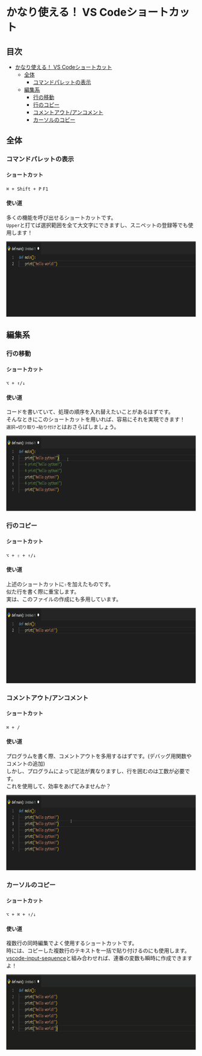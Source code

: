 # かなり使える！ VS Codeショートカット

## 目次
- [かなり使える！ VS Codeショートカット](#かなり使える-vs-codeショートカット)
  - [全体](#全体)
    - [コマンドパレットの表示](#コマンドパレットの表示)
  - [編集系](#編集系)
    - [行の移動](#行の移動)
    - [行のコピー](#行のコピー)
    - [コメントアウト/アンコメント](#コメントアウトアンコメント)
    - [カーソルのコピー](#カーソルのコピー)

## 全体

### コマンドパレットの表示
#### ショートカット
`⌘ + Shift + P`
`F1`

#### 使い道
多くの機能を呼び出せるショートカットです。  
`Upper`と打てば選択範囲を全て大文字にできますし、スニペットの登録等でも使用します！  

<img src="./assets/CommandPallet.gif" height="200rm">

## 編集系

### 行の移動
#### ショートカット
`⌥ + ↑/↓`

#### 使い道
コードを書いていて、処理の順序を入れ替えたいことがあるはずです。  
そんなときにこのショートカットを用いれば、容易にそれを実現できます！  
`選択→切り取り→貼り付け`とはおさらばしましょう。  

<img src="./assets/MoveCol.gif" height="200rm">

### 行のコピー
#### ショートカット
`⌥ + ⇧ + ↑/↓`

#### 使い道
上述のショートカットに`⇧`を加えたものです。  
似た行を書く際に重宝します。  
実は、このファイルの作成にも多用しています。  

<img src="./assets/DuplicateCol.gif" height="200rm">

### コメントアウト/アンコメント
#### ショートカット
`⌘ + /`

#### 使い道
プログラムを書く際、コメントアウトを多用するはずです。(デバッグ用関数やコメントの追加)  
しかし、プログラムによって記法が異なりますし、行を囲むのは工数が必要です。  
これを使用して、効率をあげてみませんか？  

<img src="./assets/CommentOut.gif" height="200rm">

### カーソルのコピー
#### ショートカット
`⌥ + ⌘ + ↑/↓`

#### 使い道
複数行の同時編集でよく使用するショートカットです。  
時には、コピーした複数行のテキストを一括で貼り付けるのにも使用します。  
[vscode-input-sequence](../1.Extensions/README.md#vscode-input-sequence)と組み合わせれば、連番の変数も瞬時に作成できますよ！  

<img src="./assets/MultiCursor.gif" height="200rm">
